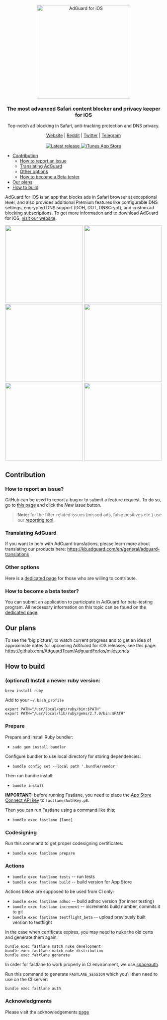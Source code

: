<p align="center">
  <img src="https://cdn.adguard.com/public/Adguard/Common/Logos/ios.svg" width="300px" alt="AdGuard for iOS"
 />
  </p>
<h3 align="center">The most advanced Safari content blocker and privacy keeper for iOS</h3>
<p align="center">
  Top-notch ad blocking in Safari, anti-tracking protection and DNS privacy.
</p>

  <p align="center">
    <a href="https://adguard.com/">Website</a> |
    <a href="https://reddit.com/r/Adguard">Reddit</a> |
    <a href="https://twitter.com/AdGuard">Twitter</a> |
    <a href="https://t.me/adguard_en">Telegram</a>
    <br/><br/>

  <a href="https://github.com/AdguardTeam/AdguardForiOS/releases">
      <img src="https://img.shields.io/github/release/AdguardTeam/AdguardForiOS/all.svg" alt="Latest release" />
  </a>
  <a href="https://agrd.io/ios">
    <img alt="iTunes App Store" src="https://img.shields.io/itunes/v/1047223162.svg">
  </a>
  </p>

- [Contribution](#contribution)
  - [How to report an issue](#issue)
  - [Translating AdGuard](#contribution-translating)
  - [Other options](#contribution-other)
  - [How to become a Beta tester](#beta-tester)
- [Our plans](#our-plans)
- [How to build](#how-to-build)

AdGuard for iOS is an app that blocks ads in Safari browser at exceptional level, and also provides additional Premium features like configurable DNS settings, encrypted DNS support (DOH, DOT, DNSCrypt), and custom ad blocking subscriptions. To get more information and to download AdGuard for iOS, [visit our website](https://adguard.com/adguard-ios/overview.html).

<p align="center">
<img src="https://user-images.githubusercontent.com/17472907/105178597-4b542000-5b39-11eb-86ed-136f0697bcec.png" width="250"> <img src="https://user-images.githubusercontent.com/17472907/105178604-4f803d80-5b39-11eb-9381-24682e06b8d8.png" width="250"> <img src="https://user-images.githubusercontent.com/17472907/105339304-93347f00-5bed-11eb-99b6-ab438b34eb34.png" width="250"> <img src="https://user-images.githubusercontent.com/17472907/105178609-50b16a80-5b39-11eb-9723-5179fb811b65.png" width="250"> <img src="https://user-images.githubusercontent.com/17472907/105339299-92035200-5bed-11eb-87ef-a7171432fe5d.png" width="250"> <img src="https://user-images.githubusercontent.com/17472907/105178607-5018d400-5b39-11eb-97d6-9dc792b28654.png" width="250">
</p>

<a id="contribution"></a>

## Contribution

<a id="issue"></a>

### How to report an issue?

GitHub can be used to report a bug or to submit a feature request. To do so, go to [this page](https://github.com/AdguardTeam/AdGuardforiOS/issues) and click the _New issue_ button.

> **Note:** for the filter-related issues (missed ads, false positives etc.) use our [reporting tool](https://reports.adguard.com/new_issue.html).

<a id="contribution-translating"></a>

### Translating AdGuard

If you want to help with AdGuard translations, please learn more about translating our products here: https://kb.adguard.com/en/general/adguard-translations

<a id="contribution-other"></a>

### Other options

Here is a [dedicated page](https://adguard.com/contribute.html) for those who are willing to contribute.

<a id="beta-tester"></a>

### How to become a beta tester?

You can submit an application to participate in AdGuard for beta-testing program. All necessary information on this topic can be found on the [dedicated page](https://adguard.com/beta.html).

<a id="our-plans"></a>

## Our plans

To see the 'big picture', to watch current progress and to get an idea of approximate dates for upcoming AdGuard for iOS releases, see this page: https://github.com/AdguardTeam/AdguardForIos/milestones

<a id="how-to-build"></a>

## How to build

### (optional) Install a newer ruby version:

```
brew install ruby
```

Add to your `~/.bash_profile`

```
export PATH="/usr/local/opt/ruby/bin:$PATH"
export PATH="/usr/local/lib/ruby/gems/2.7.0/bin:$PATH"
```

### Prepare

Prepare and install Ruby bundler:

- `sudo gem install bundler`

Configure bundler to use local directory for storing dependencies:

- `bundle config set --local path '.bundle/vendor'`

Then run bundle install:

- `bundle install`

**IMPORTANT:** before running Fastlane, you need to place the [App Store Connect API key](https://docs.fastlane.tools/app-store-connect-api/#using-an-app-store-connect-api-key) to `fastlane/AuthKey.p8`.

Then you can run Fastlane using a command like this:

- `bundle exec fastlane [lane]`

### Codesigning

Run this command to get proper codesigning certificates:

- `bundle exec fastlane prepare`

### Actions

- `bundle exec fastlane tests` -- run tests
- `bundle exec fastlane build` -- build version for App Store

Actions below are supposed to be used from CI only:

- `bundle exec fastlane adhoc` -- build adhoc version (for inner testing)
- `bundle exec fastlane increment` -- increments build number, commits it to git
- `bundle exec fastlane testflight_beta` -- upload previously built version to testflight

In the case when certificate expires, you may need to nuke the old certs and generate them again:

```
bundle exec fastlane match nuke development
bundle exec fastlane match nuke distribution
bundle exec fastlane generate
```

In order for fastlane to work properly in CI environment, we use [spaceauth](https://docs.fastlane.tools/best-practices/continuous-integration/#use-of-application-specific-passwords-and-spaceauth).

Run this command to generate `FASTLANE_SESSION` which you'll then need to use on the CI server:

```
bundle exec fastlane auth
```

### Acknowledgments

Please visit the acknowledgements [page](https://kb.adguard.com/en/miscellaneous/acknowledgments#ios)
